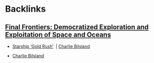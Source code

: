 
# Backlinks
## [Final Frontiers: Democratized Exploration and Exploitation of Space and Oceans](<Final Frontiers: Democratized Exploration and Exploitation of Space and Oceans.md>)
- [Starship ‘Gold Rush’](https://docs.google.com/presentation/d/1zNjdVUgTuU7Xne1xcGz6e-j3sAoKAnqjGM8HKmLEosg/edit?pli=1[slide](<slide.md>)=id.g8cac20a276_4_64)  | [Charlie Bilsland](<Charlie Bilsland.md>)

- [Charlie Bilsland](<Charlie Bilsland.md>)


